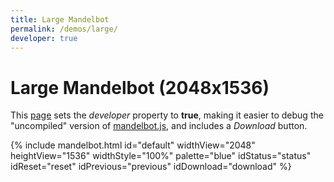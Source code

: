 ```yaml
---
title: Large Mandelbot
permalink: /demos/large/
developer: true
---
```


# Large Mandelbot (2048x1536)

This [page](https://github.com/jeffpar/mandelbot/blob/master/demos/large/INDEX.md) sets the *developer* property
to **true**, making it easier to debug the "uncompiled" version of [mandelbot.js](/src/mandelbot.js), and includes a
*Download* button.

{% include mandelbot.html id="default" widthView="2048" heightView="1536" widthStyle="100%" palette="blue" idStatus="status" idReset="reset" idPrevious="previous" idDownload="download" %}
